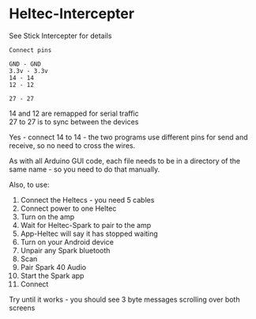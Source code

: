 # Heltec-Intercepter

See Stick Intercepter for details     

```
Connect pins  

GND - GND   
3.3v - 3.3v   
14 - 14   
12 - 12   

27 - 27
```
14 and 12 are remapped for serial traffic   
27 to 27 is to sync between the devices

Yes - connect 14 to 14 - the two programs use different pins for send and receive, so no need to cross the wires.   

As with all Arduino GUI code, each file needs to be in a directory of the same name - so you need to do that manually.   

Also, to use:

1. Connect the Heltecs - you need 5 cables   
2. Connect power to one Heltec   
3. Turn on the amp
4. Wait for Heltec-Spark to pair to the amp   
5. App-Heltec will say it has stopped waiting    
6. Turn on your Android device   
7. Unpair any Spark bluetooth   
8. Scan   
9. Pair Spark 40 Audio   
10. Start the Spark app   
11. Connect   

Try until it works - you should see 3 byte messages scrolling over both screens
